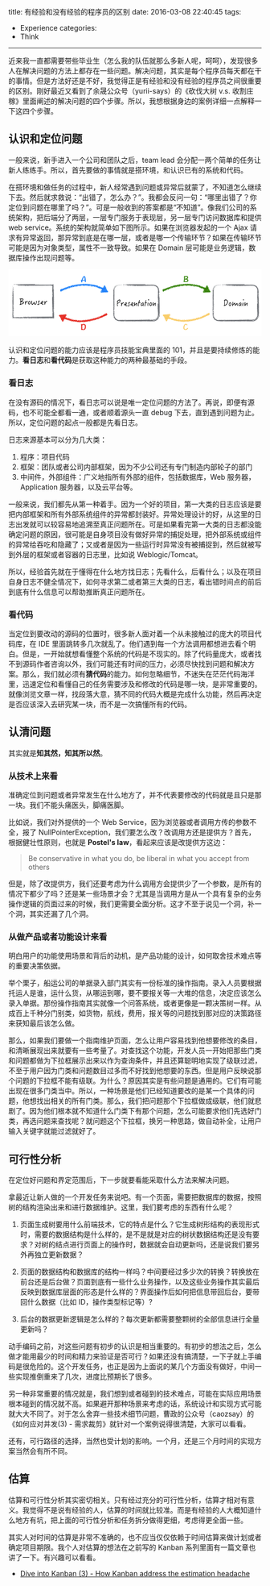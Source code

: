 title: 有经验和没有经验的程序员的区别
date: 2016-03-08 22:40:45
tags:
  - Experience
categories:
  - Think
---

近来我一直都需要带些毕业生（怎么我的队伍就那么多新人呢，呵呵），发现很多人在解决问题的方法上都存在一些问题。解决问题，其实是每个程序员每天都在干的事情。但是方法好还是不好，我觉得正是有经验和没有经验的程序员之间很重要的区别。刚好最近又看到了余晟公众号（yurii-says）的《砍伐大树 v.s. 收割庄稼》里面阐述的解决问题的四个步骤。所以，我想根据身边的案例详细一点解释一下这四个步骤。


## 认识和定位问题

一般来说，新手进入一个公司和团队之后，team lead 会分配一两个简单的任务让新人练练手。所以，首先要做的事情就是搭环境，和认识已有的系统和代码。

在搭环境和做任务的过程中，新人经常遇到问题或异常后就蒙了，不知道怎么继续下去。然后就求救说：“出错了，怎么办？”。我都会反问一句：“哪里出错了？你定位到问题在哪里了吗？”。可是一般收到的答案都是“不知道”。像我们公司的系统架构，把后端分了两层，一层专门服务于表现层，另一层专门访问数据库和提供 web service。系统的架构就简单如下图所示。如果在浏览器发起的一个 Ajax 请求有异常返回，那异常到底是在哪一层，或者是哪一个传输环节？如果在传输环节可能是因为对象类型，属性不一致导致。如果在 Domain 层可能是业务逻辑，数据库操作出现问题等。

<img alt="Company System Architecture" src="https://raw.githubusercontent.com/kenspirit/blog-cdn-data/master/company_system_architecture.png"/>

​认识和定位问题的能力应该是程序员技能宝典里面的 101，并且是要持续修炼的能力。**看日志**和**看代码**是获取这种能力的两种最基础的手段。


### 看日志

在没有源码的情况下，看日志可以说是唯一定位问题的方法了。再说，即便有源码，也不可能全都看一通，或者顺着源头一直 debug 下去，直到遇到问题为止。所以，定位问题的起点一般都是先看日志。

日志来源基本可以分为几大类：

1. 程序：项目代码  
2. 框架：团队或者公司内部框架，因为不少公司还有专门制造内部轮子的部门  
3. 中间件，外部组件：广义地指所有外部的组件，包括数据库，Web 服务器，Application 服务器，以及云平台等。  

一般来说，我们都先从第一种着手。因为一个好的项目，第一大类的日志应该是要把内部框架和所有外部系统组件的异常都封装好。异常处理设计的好，从这里的日志出发就可以较容易地追溯至真正问题所在。可是如果看完第一大类的日志都没能确定问题的原因，很可能是自身项目没有做好异常的捕捉处理，把外部系统或组件的异常给吞吃和隐藏了；又或者是因为一些运行时异常没有被捕捉到，然后就被写到外层的框架或者容器的日志里，比如说 Weblogic/Tomcat。

所以，经验首先就在于懂得在什么地方找日志；先看什么，后看什么；以及在项目自身日志不健全情况下，如何寻求第二或者第三大类的日志，看出错时间点的前后到底有什么信息可以帮助推断真正问题所在。


### 看代码

当定位到要改动的源码的位置时，很多新人面对着一个从未接触过的庞大的项目代码库，在 IDE 里面跳转多几次就乱了。他们遇到每一个方法调用都想进去看个明白。但是，一开始就想看懂整个系统的代码是不现实的。除了代码量庞大，或者找不到源码作者咨询以外，我们可能还有时间的压力，必须尽快找到问题和解决方案。那么，我们就必须有**猜代码**的能力。如何忽略细节，不迷失在茫茫代码海洋里，迅速定位和看懂自己的任务需要涉及和修改的代码是哪一块，是非常重要的。就像浏览文章一样，找段落大意，猜不同的代码大概是完成什么功能，然后再决定是否应该深入去研究某一块，而不是一次搞懂所有的代码。


## 认清问题

其实就是**知其然，知其所以然**。

### 从技术上来看

准确定位到问题或者异常发生在什么地方了，并不代表要修改的代码就是且只是那一块。我们不能头痛医头，脚痛医脚。

比如说，我们对外提供的一个 Web Service，因为浏览器或者调用方传的参数不全，报了 NullPointerException，我们要怎么改？改调用方还是提供方？首先，根据健壮性原则，也就是 **Postel's law**，看起来应该是改提供方这边：

>Be conservative in what you do, be liberal in what you accept from others

但是，除了改提供方，我们还要考虑为什么调用方会提供少了一个参数，是所有的情况下都少了吗？还是某一些场景才会？尤其是当调用方是从一个具有复杂的业务操作逻辑的页面过来的时候，我们更需要全面分析。这才不至于说见一个洞，补一个洞，其实还漏了几个洞。

### 从做产品或者功能设计来看

明白用户的功能使用场景和背后的动机，是产品功能的设计，如何取舍技术难点等的重要决策依据。

举个栗子，船运公司的单据录入部门其实有一份标准的操作指南。录入人员要根据托运人是谁，运什么货，从哪运到哪，要不要报关等一大堆的信息，决定应该怎么录入单据。那份操作指南其实就像一个问答系统，或者更像是一颗决策树一样。从成百上千种分门别类，如货物，航线，费用，报关等的问题找到那对应的决策路径来获知最后该怎么做。

那么，如果我们要做一个指南维护页面，怎么让用户容易找到他想要修改的条目，和清晰展现出来就要有一些考量了。对查找这个功能，开发人员一开始把那些门类和问题都做为下拉框展示出来以作为查询条件，并且还算聪明地实现了级联过滤，不至于用户因为门类和问题数目过多而不好找到他想要的东西。但是用户反映说那个问题的下拉框不能有级联。为什么？原因其实是有些问题是通用的。它们有可能出现在很多门类当中。所以，一种场景是他们已经知道要改的是某一个具体的问题，他想找出相关的所有门类。那么，我们把问题那个下拉框做成级联，他们就悲剧了。因为他们根本就不知道什么门类下有那个问题，怎么可能要求他们先选好门类，再选问题来查找呢？就问题这个下拉框，换另一种思路，做自动补全，让用户输入关键字就能过滤就好了。


## 可行性分析

在定位好问题和界定范围后，下一步就要看能采取什么方法来解决问题。

拿最近让新人做的一个开发任务来说吧。有一个页面，需要把数据库的数据，按照树的结构渲染出来和进行数据维护。这里，我们要考虑的东西有什么呢？

1. 页面生成树要用什么前端技术，它的特点是什么？它生成树形结构的表现形式时，需要的数据结构是什么样的，是不是就是对应的树状数据结构还是没有要求？对树的结点进行页面上的操作时，数据就会自动更新吗，还是说我们要另外再独立更新数据？

2. 页面的数据结构和数据库的结构一样吗？中间要经过多少次的转换？转换放在前台还是后台做？页面到底有一些什么业务操作，以及这些业务操作其实最后反映到数据库层面的形态是什么样的？界面操作后如何把信息带回后台，要带回什么数据（比如 ID，操作类型标记等）?  

3. 后台的数据更新逻辑是怎么样的？每次更新都需要整颗树的全部信息进行全量更新吗？

动手编码之前，对这些问题有初步的认识是相当重要的。有初步的想法之后，怎么做才能用最少的时间和精力来验证是否可行？如果还没有搞清楚，一下子就上手编码是很危险的。这个开发任务，也正是因为上面说的某几个方面没有做好，中间一些实现推倒重来了几次，进度比预期长了很多。

另一种非常重要的情况就是，我们想到或者碰到的技术难点，可能在实际应用场景根本碰到的情况就不高。如果避开那种场景来考虑的话，系统设计和实现方式可能就大大不同了。对于怎么舍弃一些技术细节问题，曹政的公众号（caozsay）的《如何应对并发(3) - 需求裁剪》就针对一个案例说得很清楚，大家可以看看。

还有，可行路径的选择，当然也受计划的影响。一个月，还是三个月时间的实现方案当然会有所不同。


## 估算

估算和可行性分析其实密切相关。只有经过充分的可行性分析，估算才相对有意义。我觉得不是说有经验的人，估算的时间就比较准。而是有经验的人大概知道什么地方有坑，把上面的可行性分析和任务拆分做得更细，考虑得更全面一些。

其实人对时间的估算是非常不准确的，也不应当仅仅依赖于时间估算来做计划或者确定项目期限。我个人对估算的想法在之前写的 Kanban 系列里面有一篇文章也讲了一下。有兴趣可以看看。

[Dive into Kanban (3) - How Kanban address the estimation headache]: http://www.thinkingincrowd.me/2015/05/31/Dive-into-Kanban-3-How-Kanban-address-the-estimation-headache/

* [Dive into Kanban (3) - How Kanban address the estimation headache][]


